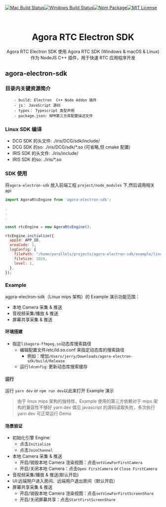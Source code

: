 <!-- PROJECT SHIELDS -->

[![Mac Build Status][build-shield]][build-url][![Windows Build Status][windows-build-shield]][windows-build-url][![Npm Package][npm-shield]][npm][![MIT License][license-shield]][license-url]

<!-- PROJECT LOGO -->
<br />
<p align="center">
  <h1 align="center">Agora RTC Electron SDK</h1>
  <p align="center">
    Agora RTC Electron SDK 使用 Agora RTC SDK (Windows & macOS & Linux) 作为 NodeJS C++ 插件，用于快速 RTC 应用程序开发
    <br />
  </p>
</p>

## agora-electron-sdk

### 目录内关键资源简介

```
    - build: Electron  C++ Node Addon 插件
    - js： JavaScript 源码
    - types： Typescript 类型声明
    - package.json: NPM第三方库配置描述文件
```
### Linux SDK 编译
- DCG SDK 的头文件: ./iris/DCG/sdk/include/
- DCG SDK 的so: ./iris/DCG/sdk/*.so (可省略,但 cmake 配置)
- IRIS SDK 的头文件: ./iris/include/
- IRIS SDK 的so: ./iris/*.so


### SDK 使用

将`agora-electron-sdk` 放入前端工程 `project/node_modules` 下,然后调用相关 api

```javascript
import AgoraRtcEngine from 'agora-electron-sdk';

.
.
.

const rtcEngine = new AgoraRtcEngine();

rtcEngine.initialize({
  appId: APP_ID,
  areaCode: 1,
  logConfig: {
    filePath: "/home/parallels/projects/agora-electron-sdk/example/linux_e.log",
    fileSize: 1024,
    level: 1,
  },
});

```

### Example

agpra-electron-sdk（Linux mips 架构）的 Example 演示功能范围：

- 本地 Camera 采集 & 推送
- 音视频采集/播放 & 推送
- 屏幕共享采集 & 推送

#### 环境搭建

- 指定`libagora-ffmpeg.so`动态库搜索路径
  - 编辑配置文件/etc/ld.so.conf 来指定动态库的搜索路径
    - 例如：增加`/Users/jerry/Downloads/agora-electron-sdk/build/Release`
  - 运行`ldconfig`: 更新动态库搜索缓存

#### 运行

运行 `yarn dev` or `npm run dev`以此来打开 Example 演示

> 由于 linux mips 架构的独特性，Example 使用的第三方依赖对于 mips 架构的兼容性不够好
> yarn dev 偶见 javascript 的源码读取失败，多次执行 yarn dev 可正常运行 Demo

#### 场景验证

- 初始化引擎 Engine:
  - 点击`Initialize`
  - 点击`JoinChannel`
- 本地 Camera 采集 & 推送
  - 开启/销毁本地 Camera 渲染视图：点击`setViewForFirstCamera`
  - 开启/关闭本地 Camera：点击`Open FirstCamera` or `Close FirstCamera`
- 音视频采集/播放 & 推送(默认开启)
- UI:远端用户进入房间、远端用户退出房间（默认开启）
- 屏幕共享采集 & 推送
  - 开启/销毁本地 Camera 渲染视图：点击`setViewForFirstScreenShare`
  - 开启/关闭屏幕共享：点击`StartFirstScreenShare`


<!-- MARKDOWN LINKS & IMAGES -->

[build-shield]: https://img.shields.io/travis/AgoraIO-Usecase/eEducation/master.svg?style=flat-square
[build-url]: https://travis-ci.org/AgoraIO-Usecase/eEducation
[windows-build-shield]: https://ci.appveyor.com/api/projects/status/github/AgoraIO/Electron-SDK?branch=dev/2.9.0&svg=true
[windows-build-url]: https://ci.appveyor.com/project/menthays/electron-sdk/branch/dev/2.9.0
[npm-shield]: https://img.shields.io/npm/v/agora-electron-sdk/latest
[npm]: https://npmjs.com/package/agora-electron-sdk/v/2.9.0-hotfix.2
[license-shield]: https://img.shields.io/badge/license-MIT-blue.svg?style=flat-square
[license-url]: https://choosealicense.com/licenses/mit
